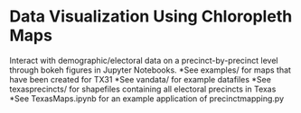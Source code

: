 Data Visualization Using Chloropleth Maps
=========================================

Interact with demographic/electoral data on a precinct-by-precinct level through bokeh figures in Jupyter Notebooks.
*See examples/ for maps that have been created for TX31
*See vandata/ for example datafiles
*See texasprecincts/ for shapefiles containing all electoral precincts in Texas
*See TexasMaps.ipynb for an example application of precinctmapping.py